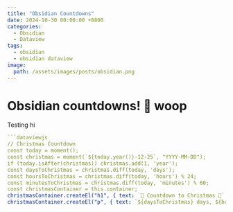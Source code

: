 ```yaml
---
title: "Obsidian Countdowns"
date: 2024-10-30 00:00:00 +0800
categories: 
  - Obsidian
  - Dataview
tags:
  - obsidian
  - obsidian dataview
image:
  path: /assets/images/posts/obsidian.png
---
```


# Obsidian countdowns! 🎉 woop

Testing hi

```yaml
```dataviewjs
// Christmas Countdown
const today = moment();
const christmas = moment(`${today.year()}-12-25`, "YYYY-MM-DD");
if (today.isAfter(christmas)) christmas.add(1, 'year');
const daysToChristmas = christmas.diff(today, 'days');
const hoursToChristmas = christmas.diff(today, 'hours') % 24;
const minutesToChristmas = christmas.diff(today, 'minutes') % 60;
const christmasContainer = this.container;
christmasContainer.createEl("h1", { text: `🎄 Countdown to Christmas 🎅` });
christmasContainer.createEl("p", { text: `${daysToChristmas} days, ${hoursToChristmas} hours, and ${minutesToChristmas} minutes left!` });
```